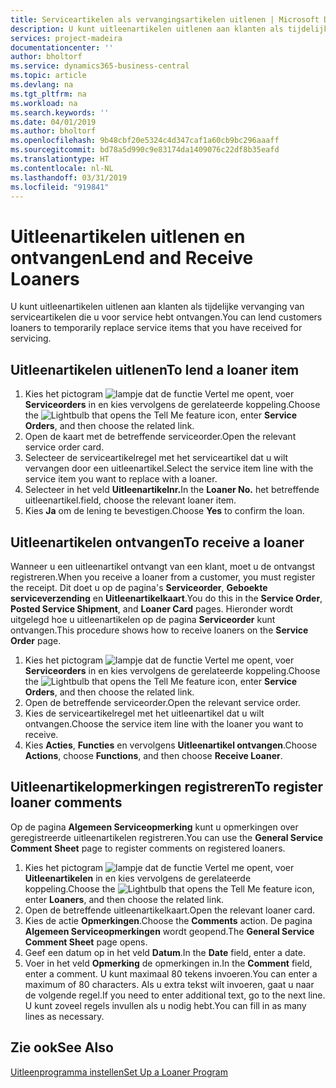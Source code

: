 ```yaml
---
title: Serviceartikelen als vervangingsartikelen uitlenen | Microsoft Docs
description: U kunt uitleenartikelen uitlenen aan klanten als tijdelijke vervanging van serviceartikelen die u voor service hebt ontvangen.
services: project-madeira
documentationcenter: ''
author: bholtorf
ms.service: dynamics365-business-central
ms.topic: article
ms.devlang: na
ms.tgt_pltfrm: na
ms.workload: na
ms.search.keywords: ''
ms.date: 04/01/2019
ms.author: bholtorf
ms.openlocfilehash: 9b48cbf20e5324c4d347caf1a60cb9bc296aaaff
ms.sourcegitcommit: bd78a5d990c9e83174da1409076c22df8b35eafd
ms.translationtype: HT
ms.contentlocale: nl-NL
ms.lasthandoff: 03/31/2019
ms.locfileid: "919841"
---
```

# <a name="lend-and-receive-loaners"></a><span data-ttu-id="eda78-103">Uitleenartikelen uitlenen en ontvangen</span><span class="sxs-lookup"><span data-stu-id="eda78-103">Lend and Receive Loaners</span></span>
<span data-ttu-id="eda78-104">U kunt uitleenartikelen uitlenen aan klanten als tijdelijke vervanging van serviceartikelen die u voor service hebt ontvangen.</span><span class="sxs-lookup"><span data-stu-id="eda78-104">You can lend customers loaners to temporarily replace service items that you have received for servicing.</span></span>  
  
## <a name="to-lend-a-loaner-item"></a><span data-ttu-id="eda78-105">Uitleenartikelen uitlenen</span><span class="sxs-lookup"><span data-stu-id="eda78-105">To lend a loaner item</span></span>    
1. <span data-ttu-id="eda78-106">Kies het pictogram ![lampje dat de functie Vertel me opent](media/ui-search/search_small.png "Vertel me wat u wilt doen"), voer **Serviceorders** in en kies vervolgens de gerelateerde koppeling.</span><span class="sxs-lookup"><span data-stu-id="eda78-106">Choose the ![Lightbulb that opens the Tell Me feature](media/ui-search/search_small.png "Tell me what you want to do") icon, enter **Service Orders**, and then choose the related link.</span></span>  
2. <span data-ttu-id="eda78-107">Open de kaart met de betreffende serviceorder.</span><span class="sxs-lookup"><span data-stu-id="eda78-107">Open the relevant service order card.</span></span>  
3. <span data-ttu-id="eda78-108">Selecteer de serviceartikelregel met het serviceartikel dat u wilt vervangen door een uitleenartikel.</span><span class="sxs-lookup"><span data-stu-id="eda78-108">Select the service item line with the service item you want to replace with a loaner.</span></span>  
4. <span data-ttu-id="eda78-109">Selecteer in het veld **Uitleenartikelnr.**</span><span class="sxs-lookup"><span data-stu-id="eda78-109">In the **Loaner No.**</span></span> <span data-ttu-id="eda78-110">het betreffende uitleenartikel.</span><span class="sxs-lookup"><span data-stu-id="eda78-110">field, choose the relevant loaner item.</span></span>  
5. <span data-ttu-id="eda78-111">Kies **Ja** om de lening te bevestigen.</span><span class="sxs-lookup"><span data-stu-id="eda78-111">Choose **Yes** to confirm the loan.</span></span>  

## <a name="to-receive-a-loaner"></a><span data-ttu-id="eda78-112">Uitleenartikelen ontvangen</span><span class="sxs-lookup"><span data-stu-id="eda78-112">To receive a loaner</span></span>  
<span data-ttu-id="eda78-113">Wanneer u een uitleenartikel ontvangt van een klant, moet u de ontvangst registreren.</span><span class="sxs-lookup"><span data-stu-id="eda78-113">When you receive a loaner from a customer, you must register the receipt.</span></span> <span data-ttu-id="eda78-114">Dit doet u op de pagina's **Serviceorder**, **Geboekte serviceverzending** en **Uitleenartikelkaart**.</span><span class="sxs-lookup"><span data-stu-id="eda78-114">You do this in the **Service Order**, **Posted Service Shipment**, and **Loaner Card** pages.</span></span> <span data-ttu-id="eda78-115">Hieronder wordt uitgelegd hoe u uitleenartikelen op de pagina **Serviceorder** kunt ontvangen.</span><span class="sxs-lookup"><span data-stu-id="eda78-115">This procedure shows how to receive loaners on the **Service Order** page.</span></span>  
  
1. <span data-ttu-id="eda78-116">Kies het pictogram ![lampje dat de functie Vertel me opent](media/ui-search/search_small.png "Vertel me wat u wilt doen"), voer **Serviceorders** in en kies vervolgens de gerelateerde koppeling.</span><span class="sxs-lookup"><span data-stu-id="eda78-116">Choose the ![Lightbulb that opens the Tell Me feature](media/ui-search/search_small.png "Tell me what you want to do") icon, enter **Service Orders**, and then choose the related link.</span></span>  
2. <span data-ttu-id="eda78-117">Open de betreffende serviceorder.</span><span class="sxs-lookup"><span data-stu-id="eda78-117">Open the relevant service order.</span></span>  
3. <span data-ttu-id="eda78-118">Kies de serviceartikelregel met het uitleenartikel dat u wilt ontvangen.</span><span class="sxs-lookup"><span data-stu-id="eda78-118">Choose the service item line with the loaner you want to receive.</span></span>  
4. <span data-ttu-id="eda78-119">Kies **Acties**, **Functies** en vervolgens **Uitleenartikel ontvangen**.</span><span class="sxs-lookup"><span data-stu-id="eda78-119">Choose **Actions**, choose **Functions**, and then choose **Receive Loaner**.</span></span>  

## <a name="to-register-loaner-comments"></a><span data-ttu-id="eda78-120">Uitleenartikelopmerkingen registreren</span><span class="sxs-lookup"><span data-stu-id="eda78-120">To register loaner comments</span></span>  
<span data-ttu-id="eda78-121">Op de pagina **Algemeen Serviceopmerking** kunt u opmerkingen over geregistreerde uitleenartikelen registreren.</span><span class="sxs-lookup"><span data-stu-id="eda78-121">You can use the **General Service Comment Sheet** page to register comments on registered loaners.</span></span>  
  
1. <span data-ttu-id="eda78-122">Kies het pictogram ![lampje dat de functie Vertel me opent](media/ui-search/search_small.png "Vertel me wat u wilt doen"), voer **Uitleenartikelen** in en kies vervolgens de gerelateerde koppeling.</span><span class="sxs-lookup"><span data-stu-id="eda78-122">Choose the ![Lightbulb that opens the Tell Me feature](media/ui-search/search_small.png "Tell me what you want to do") icon, enter **Loaners**, and then choose the related link.</span></span>  
2. <span data-ttu-id="eda78-123">Open de betreffende uitleenartikelkaart.</span><span class="sxs-lookup"><span data-stu-id="eda78-123">Open the relevant loaner card.</span></span>  
3. <span data-ttu-id="eda78-124">Kies de actie **Opmerkingen**.</span><span class="sxs-lookup"><span data-stu-id="eda78-124">Choose the **Comments** action.</span></span> <span data-ttu-id="eda78-125">De pagina **Algemeen Serviceopmerkingen** wordt geopend.</span><span class="sxs-lookup"><span data-stu-id="eda78-125">The **General Service Comment Sheet** page opens.</span></span>  
4. <span data-ttu-id="eda78-126">Geef een datum op in het veld **Datum**.</span><span class="sxs-lookup"><span data-stu-id="eda78-126">In the **Date** field, enter a date.</span></span>  
5. <span data-ttu-id="eda78-127">Voer in het veld **Opmerking** de opmerkingen in.</span><span class="sxs-lookup"><span data-stu-id="eda78-127">In the **Comment** field, enter a comment.</span></span> <span data-ttu-id="eda78-128">U kunt maximaal 80 tekens invoeren.</span><span class="sxs-lookup"><span data-stu-id="eda78-128">You can enter a maximum of 80 characters.</span></span> <span data-ttu-id="eda78-129">Als u extra tekst wilt invoeren, gaat u naar de volgende regel.</span><span class="sxs-lookup"><span data-stu-id="eda78-129">If you need to enter additional text, go to the next line.</span></span> <span data-ttu-id="eda78-130">U kunt zoveel regels invullen als u nodig hebt.</span><span class="sxs-lookup"><span data-stu-id="eda78-130">You can fill in as many lines as necessary.</span></span>  
  
## <a name="see-also"></a><span data-ttu-id="eda78-131">Zie ook</span><span class="sxs-lookup"><span data-stu-id="eda78-131">See Also</span></span>  
[<span data-ttu-id="eda78-132">Uitleenprogramma instellen</span><span class="sxs-lookup"><span data-stu-id="eda78-132">Set Up a Loaner Program</span></span>](service-how-setup-loaner-program.md)   
